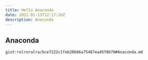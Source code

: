 ```yaml
---
title: Hello Anaconda
date: 2021-01-13T12:17:26Z
description: Anaconda
---
```


## Anaconda
`gist:rolroralra/bce7222c1feb20b66a75487ea45f0b70#Anaconda.md`
